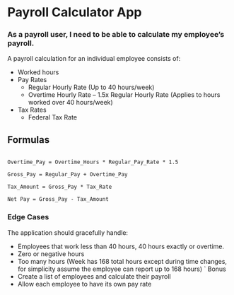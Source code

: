 # Payroll Calculator App

### As a payroll user, I need to be able to calculate my employee’s payroll.

A payroll calculation for an individual employee consists of:
    
* Worked hours
* Pay Rates
    * Regular Hourly Rate (Up to 40 hours/week)
    * Overtime Hourly Rate – 1.5x Regular Hourly Rate (Applies to hours worked over 40 hours/week)
*	Tax Rates
    *	Federal Tax Rate

## Formulas

```Regular_Pay = Regular_Hours * Regular_Pay_Rate

Overtime_Pay = Overtime_Hours * Regular_Pay_Rate * 1.5

Gross_Pay = Regular_Pay + Overtime_Pay

Tax_Amount = Gross_Pay * Tax_Rate

Net Pay = Gross_Pay - Tax_Amount
```

###  Edge Cases

The application should gracefully handle:

*	Employees that work less than 40 hours, 40 hours exactly or overtime.
*	Zero or negative hours
*	Too many hours (Week has 168 total hours except during time changes, for simplicity assume the employee can report up to 168 hours)
`
Bonus
*	Create a list of employees and calculate their payroll
*	Allow each employee to have its own pay rate


